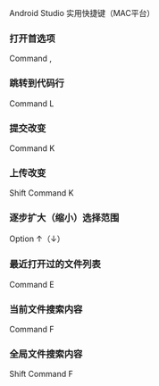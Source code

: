 Android Studio 实用快捷键（MAC平台）

### 打开首选项
Command ,
### 跳转到代码行
Command L
### 提交改变
Command K
### 上传改变
Shift Command K
### 逐步扩大（缩小）选择范围
Option ↑（↓）
### 最近打开过的文件列表
Command E
### 当前文件搜索内容
Command F
### 全局文件搜索内容
Shift Command F

